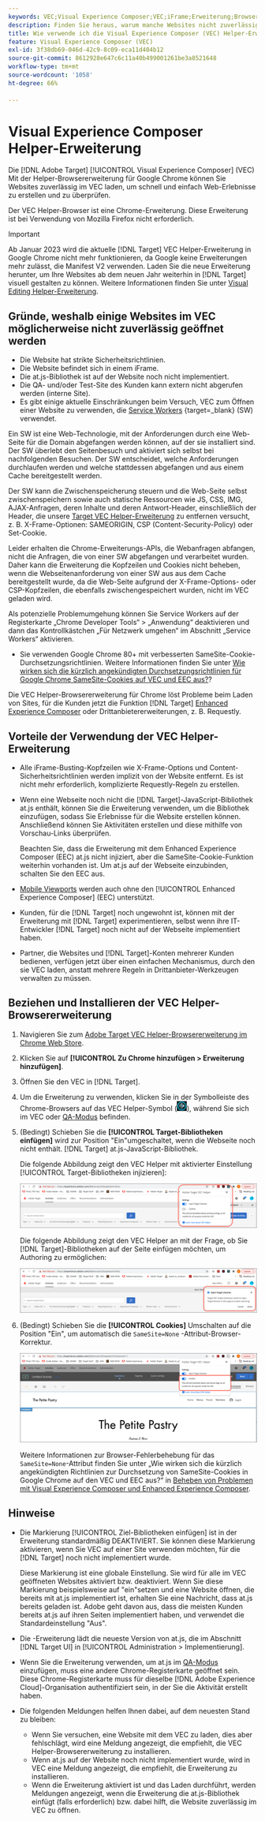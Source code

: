 ```yaml
---
keywords: VEC;Visual Experience Composer;VEC;iFrame;Erweiterung;Browser
description: Finden Sie heraus, warum manche Websites nicht zuverlässig im Visual Experience Composer (VEC) geöffnet werden. Mit der VEC Helper-Browsererweiterung können Sie Websites zuverlässig in VEC laden.
title: Wie verwende ich die Visual Experience Composer (VEC) Helper-Erweiterung?
feature: Visual Experience Composer (VEC)
exl-id: 3f38db69-046d-42c9-8c09-eca11d404b12
source-git-commit: 8612928e647c6c11a40b499001261be3a8521648
workflow-type: tm+mt
source-wordcount: '1058'
ht-degree: 66%

---
```


# Visual Experience Composer Helper-Erweiterung

Die [!DNL Adobe Target] [!UICONTROL Visual Experience Composer] (VEC) Mit der Helper-Browsererweiterung für Google Chrome können Sie Websites zuverlässig im VEC laden, um schnell und einfach Web-Erlebnisse zu erstellen und zu überprüfen.

Der VEC Helper-Browser ist eine Chrome-Erweiterung. Diese Erweiterung ist bei Verwendung von Mozilla Firefox nicht erforderlich.

>[!IMPORTANT]
>
>Ab Januar 2023 wird die aktuelle [!DNL Target] VEC Helper-Erweiterung in Google Chrome nicht mehr funktionieren, da Google keine Erweiterungen mehr zulässt, die Manifest V2 verwenden. Laden Sie die neue Erweiterung herunter, um Ihre Websites ab dem neuen Jahr weiterhin in [!DNL Target] visuell gestalten zu können. Weitere Informationen finden Sie unter [Visual Editing Helper-Erweiterung](/help/main/c-experiences/c-visual-experience-composer/r-troubleshoot-composer/visual-editing-helper-extension.md).

## Gründe, weshalb einige Websites im VEC möglicherweise nicht zuverlässig geöffnet werden

* Die Website hat strikte Sicherheitsrichtlinien.
* Die Website befindet sich in einem iFrame.
* Die at.js-Bibliothek ist auf der Website noch nicht implementiert.
* Die QA- und/oder Test-Site des Kunden kann extern nicht abgerufen werden (interne Site).
* Es gibt einige aktuelle Einschränkungen beim Versuch, VEC zum Öffnen einer Website zu verwenden, die [Service Workers](https://developer.mozilla.org/de/docs/Web/API/Service_Worker_API) {target=_blank} (SW) verwendet.

Ein SW ist eine Web-Technologie, mit der Anforderungen durch eine Web-Seite für die Domain abgefangen werden können, auf der sie installiert sind. Der SW überlebt den Seitenbesuch und aktiviert sich selbst bei nachfolgenden Besuchen. Der SW entscheidet, welche Anforderungen durchlaufen werden und welche stattdessen abgefangen und aus einem Cache bereitgestellt werden.

Der SW kann die Zwischenspeicherung steuern und die Web-Seite selbst zwischenspeichern sowie auch statische Ressourcen wie JS, CSS, IMG, AJAX-Anfragen, deren Inhalte und deren Antwort-Header, einschließlich der Header, die unsere [Target VEC Helper-Erweiterung](/help/main/c-experiences/c-visual-experience-composer/r-troubleshoot-composer/vec-helper-browser-extension.md) zu entfernen versucht, z. B. X-Frame-Optionen: SAMEORIGIN, CSP (Content-Security-Policy) oder Set-Cookie.

Leider erhalten die Chrome-Erweiterungs-APIs, die Webanfragen abfangen, nicht die Anfragen, die von einer SW abgefangen und verarbeitet wurden. Daher kann die Erweiterung die Kopfzeilen und Cookies nicht beheben, wenn die Webseitenanforderung von einer SW aus aus dem Cache bereitgestellt wurde, da die Web-Seite aufgrund der X-Frame-Options- oder CSP-Kopfzeilen, die ebenfalls zwischengespeichert wurden, nicht im VEC geladen wird.

Als potenzielle Problemumgehung können Sie Service Workers auf der Registerkarte „Chrome Developer Tools“ > „Anwendung“ deaktivieren und dann das Kontrollkästchen „Für Netzwerk umgehen“ im Abschnitt „Service Workers“ aktivieren.

* Sie verwenden Google Chrome 80+ mit verbesserten SameSite-Cookie-Durchsetzungsrichtlinien. Weitere Informationen finden Sie unter [Wie wirken sich die kürzlich angekündigten Durchsetzungsrichtlinien für Google Chrome SameSite-Cookies auf VEC und EEC aus?](/help/main/c-experiences/c-visual-experience-composer/r-troubleshoot-composer/issues-related-to-the-visual-experience-composer-vec-and-enhanced-experience-composer-eec.md#samesite)?

Die VEC Helper-Browsererweiterung für Chrome löst Probleme beim Laden von Sites, für die Kunden jetzt die Funktion [!DNL Target] [Enhanced Experience Composer](/help/main/administrating-target/visual-experience-composer-set-up.md#eec) oder Drittanbietererweiterungen, z. B. Requestly.

## Vorteile der Verwendung der VEC Helper-Erweiterung

* Alle iFrame-Busting-Kopfzeilen wie X-Frame-Options und Content-Sicherheitsrichtlinien werden implizit von der Website entfernt. Es ist nicht mehr erforderlich, komplizierte Requestly-Regeln zu erstellen.
* Wenn eine Webseite noch nicht die [!DNL Target]-JavaScript-Bibliothek at.js enthält, können Sie die Erweiterung verwenden, um die Bibliothek einzufügen, sodass Sie Erlebnisse für die Website erstellen können. Anschließend können Sie Aktivitäten erstellen und diese mithilfe von Vorschau-Links überprüfen.

   Beachten Sie, dass die Erweiterung mit dem Enhanced Experience Composer (EEC) at.js nicht injiziert, aber die SameSite-Cookie-Funktion weiterhin vorhanden ist. Um at.js auf der Webseite einzubinden, schalten Sie den EEC aus.

* [Mobile Viewports](/help/main/c-experiences/c-visual-experience-composer/mobile-viewports.md) werden auch ohne den [!UICONTROL Enhanced Experience Composer] (EEC) unterstützt. 
* Kunden, für die [!DNL Target] noch ungewohnt ist, können mit der Erweiterung mit [!DNL Target] experimentieren, selbst wenn ihre IT-Entwickler [!DNL Target] noch nicht auf der Webseite implementiert haben.
* Partner, die Websites und [!DNL Target]-Konten mehrerer Kunden bedienen, verfügen jetzt über einen einfachen Mechanismus, durch den sie VEC laden, anstatt mehrere Regeln in Drittanbieter-Werkzeugen verwalten zu müssen.

## Beziehen und Installieren der VEC Helper-Browsererweiterung

1. Navigieren Sie zum [Adobe Target VEC Helper-Browsererweiterung im Chrome Web Store](https://chrome.google.com/webstore/detail/adobe-target-vec-helper/ggjpideecfnbipkacplkhhaflkdjagak).
1. Klicken Sie auf **[!UICONTROL Zu Chrome hinzufügen > Erweiterung hinzufügen]**.
1. Öffnen Sie den VEC in [!DNL Target].
1. Um die Erweiterung zu verwenden, klicken Sie in der Symbolleiste des Chrome-Browsers auf das VEC Helper-Symbol (![VEC Helper-Symbol](/help/main/c-experiences/c-visual-experience-composer/r-troubleshoot-composer/assets/vec-help-extension.png)), während Sie sich im VEC oder [QA-Modus](/help/main/c-activities/c-activity-qa/activity-qa.md) befinden.
1. (Bedingt) Schieben Sie die **[!UICONTROL Target-Bibliotheken einfügen]** wird zur Position &quot;Ein&quot;umgeschaltet, wenn die Webseite noch nicht enthält. [!DNL Target] at.js-JavaScript-Bibliothek.

   Die folgende Abbildung zeigt den VEC Helper mit aktivierter Einstellung [!UICONTROL Target-Bibliotheken injizieren]:

   ![VEC Helper 1](/help/main/c-experiences/c-visual-experience-composer/r-troubleshoot-composer/assets/vec-help-extension-1.png)

   Die folgende Abbildung zeigt den VEC Helper an mit der Frage, ob Sie [!DNL Target]-Bibliotheken auf der Seite einfügen möchten, um Authoring zu ermöglichen:

   ![VEC Helper 2](/help/main/c-experiences/c-visual-experience-composer/r-troubleshoot-composer/assets/vec-helper.png)

1. (Bedingt) Schieben Sie die **[!UICONTROL Cookies]** Umschalten auf die Position &quot;Ein&quot;, um automatisch die `SameSite=None` -Attribut-Browser-Korrektur.

   ![Umschalten von Cookies in der VEC Helper-Erweiterung](/help/main/c-experiences/c-visual-experience-composer/r-troubleshoot-composer/assets/cookies-vec-helper.png)

   Weitere Informationen zur Browser-Fehlerbehebung für das `SameSite=None`-Attribut finden Sie unter „Wie wirken sich die kürzlich angekündigten Richtlinien zur Durchsetzung von SameSite-Cookies in Google Chrome auf den VEC und EEC aus?“ in [Beheben von Problemen mit Visual Experience Composer und Enhanced Experience Composer](/help/main/c-experiences/c-visual-experience-composer/r-troubleshoot-composer/issues-related-to-the-visual-experience-composer-vec-and-enhanced-experience-composer-eec.md#samesite).

## Hinweise

* Die Markierung [!UICONTROL Ziel-Bibliotheken einfügen] ist in der Erweiterung standardmäßig DEAKTIVIERT. Sie können diese Markierung aktivieren, wenn Sie VEC auf einer Site verwenden möchten, für die [!DNL Target] noch nicht implementiert wurde.

   Diese Markierung ist eine globale Einstellung. Sie wird für alle im VEC geöffneten Websites aktiviert bzw. deaktiviert. Wenn Sie diese Markierung beispielsweise auf &quot;ein&quot;setzen und eine Website öffnen, die bereits mit at.js implementiert ist, erhalten Sie eine Nachricht, dass at.js bereits geladen ist. Adobe geht davon aus, dass die meisten Kunden bereits at.js auf ihren Seiten implementiert haben, und verwendet die Standardeinstellung &quot;Aus&quot;.

* Die -Erweiterung lädt die neueste Version von at.js, die im Abschnitt [!DNL Target UI] in [!UICONTROL Administration > Implementierung].
* Wenn Sie die Erweiterung verwenden, um at.js im [QA-Modus](/help/main/c-activities/c-activity-qa/activity-qa.md) einzufügen, muss eine andere Chrome-Registerkarte geöffnet sein. Diese Chrome-Registerkarte muss für dieselbe [!DNL Adobe Experience Cloud]-Organisation authentifiziert sein, in der Sie die Aktivität erstellt haben.
* Die folgenden Meldungen helfen Ihnen dabei, auf dem neuesten Stand zu bleiben:

   * Wenn Sie versuchen, eine Website mit dem VEC zu laden, dies aber fehlschlägt, wird eine Meldung angezeigt, die empfiehlt, die VEC Helper-Browsererweiterung zu installieren.
   * Wenn at.js auf der Website noch nicht implementiert wurde, wird in VEC eine Meldung angezeigt, die empfiehlt, die Erweiterung zu installieren.
   * Wenn die Erweiterung aktiviert ist und das Laden durchführt, werden Meldungen angezeigt, wenn die Erweiterung die at.js-Bibliothek einfügt (falls erforderlich) bzw. dabei hilft, die Website zuverlässig im VEC zu öffnen.
